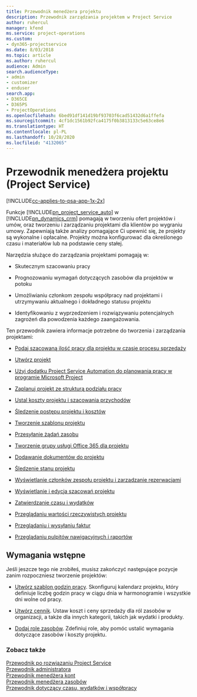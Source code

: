 ```yaml
---
title: Przewodnik menedżera projektu
description: Przewodnik zarządzania projektem w Project Service
author: ruhercul
manager: kfend
ms.service: project-operations
ms.custom:
- dyn365-projectservice
ms.date: 8/03/2018
ms.topic: article
ms.author: ruhercul
audience: Admin
search.audienceType:
- admin
- customizer
- enduser
search.app:
- D365CE
- D365PS
- ProjectOperations
ms.openlocfilehash: 6bed91df141d19bf93703f6cad51432d6a1ffefa
ms.sourcegitcommit: 4cf1dc1561b92fca4175f0b3813133c5e63ce8e6
ms.translationtype: HT
ms.contentlocale: pl-PL
ms.lasthandoff: 10/28/2020
ms.locfileid: "4132065"
---
```

# <a name="project-manager-guide-project-service"></a>Przewodnik menedżera projektu (Project Service)

[!INCLUDE[cc-applies-to-psa-app-1x-2x](../includes/cc-applies-to-psa-app-1x-2x.md)]

Funkcje [!INCLUDE[pn_project_service_auto](../includes/pn-project-service-auto.md)] w [!INCLUDE[pn_dynamics_crm](../includes/pn-dynamics-crm.md)] pomagają w tworzeniu ofert projektów i umów, oraz tworzeniu i zarządzaniu projektami dla klientów po wygraniu umowy. Zapewniają także analizy pomagające Ci upewnić się, że projekty są wykonalne i opłacalne. Projekty można konfigurować dla określonego czasu i materiałów lub na podstawie ceny stałej.  
  
 Narzędzia służące do zarządzania projektami pomagają w:  
  
-   Skutecznym szacowaniu pracy  
  
-   Prognozowaniu wymagań dotyczących zasobów dla projektów w potoku  
  
-   Umożliwianiu członkom zespołu współpracy nad projektami i utrzymywaniu aktualnego i dokładnego statusu projektu  
  
-   Identyfikowaniu z wyprzedzeniem i rozwiązywaniu potencjalnych zagrożeń dla powodzenia każdego zaangażowania.  
  
Ten przewodnik zawiera informacje potrzebne do tworzenia i zarządzania projektami:  
  
-   [Podaj szacowaną ilość pracy dla projektu w czasie procesu sprzedaży](../psa/provide-estimates-project-during-sales-process.md)  
  
-   [Utwórz projekt](../psa/create-project.md)  
  
-   [Użyj dodatku Project Service Automation do planowania pracy w programie Microsoft Project](../psa/add-plan-work-microsoft-project.md)  
  
-   [Zaplanuj projekt ze strukturą podziału pracy](../psa/schedule-project-work-breakdown-structure.md)  
  
-   [Ustal koszty projektu i szacowania przychodów](../psa/determine-project-cost-revenue-estimates.md)  
  
-   [Śledzenie postępu projektu i kosztów](../psa/track-project-progress-cost.md)  
  
-   [Tworzenie szablonu projektu](../psa/create-project-template.md)  
  
-   [Przesyłanie żądań zasobu](../psa/submit-resource-requests.md)  
  
-   [Tworzenie grupy usługi Office 365 dla projektu](../psa/create-office-365-group-project.md)  
  
-   [Dodawanie dokumentów do projektu](../psa/add-documents-project.md)  
  
-   [Śledzenie stanu projektu](../psa/track-project-status.md)  
  
-   [Wyświetlanie członków zespołu projektu i zarządzanie rezerwacjami](../psa/view-project-team-members-manage-bookings.md)  
  
-   [Wyświetlanie i edycja szacowań projektu](../psa/view-edit-project-estimates.md)  
  
-   [Zatwierdzanie czasu i wydatków](../psa/approve-time-expenses.md)  
  
-   [Przeglądaniu wartości rzeczywistych projektu](../psa/review-project-actuals.md)  
  
-   [Przeglądaniu i wysyłaniu faktur](../psa/view-send-invoices.md)  
  
-   [Przeglądaniu pulpitów nawigacyjnych i raportów](../psa/view-dashboards-reports.md)  
  
## <a name="prerequisites"></a>Wymagania wstępne  
 Jeśli jeszcze tego nie zrobiłeś, musisz zakończyć następujące pozycje zanim rozpoczniesz tworzenie projektów:  
  
-   [Utwórz szablon godzin pracy](../psa/create-work-hours-template.md). Skonfiguruj kalendarz projektu, który definiuje liczbę godzin pracy w ciągu dnia w harmonogramie i wszystkie dni wolne od pracy.  
  
-   [Utwórz cennik](../psa/create-price-list.md). Ustaw koszt i ceny sprzedaży dla ról zasobów w organizacji, a także dla innych kategorii, takich jak wydatki i produkty.  
  
-   [Dodaj role zasobów](../psa/add-resource-roles.md). Zdefiniuj role, aby pomóc ustalić wymagania dotyczące zasobów i koszty projektu.  
  
### <a name="see-also"></a>Zobacz także  
 [Przewodnik po rozwiązaniu Project Service](../psa/overview.md)   
 [Przewodnik administratora](../psa/admin-guide.md)   
 [Przewodnik menedżera kont](../psa/account-manager-guide.md)   
 [Przewodnik menedżera zasobów](../psa/resource-manager-guide.md)   
 [Przewodnik dotyczący czasu, wydatków i współpracy](../psa/time-expense-collaboration-guide.md)


